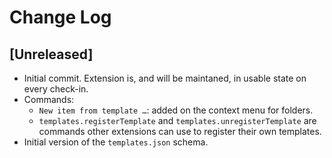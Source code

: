 # Change Log

## [Unreleased]

- Initial commit. Extension is, and will be maintaned, in usable state on every check-in.
- Commands:
  - `New item from template …`: added on the context menu for folders.
  - `templates.registerTemplate` and `templates.unregisterTemplate` are commands other extensions can use to register their own templates.
- Initial version of the `templates.json` schema.

  